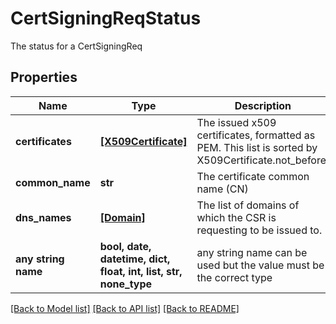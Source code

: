 # CertSigningReqStatus

The status for a CertSigningReq

## Properties
Name | Type | Description | Notes
------------ | ------------- | ------------- | -------------
**certificates** | [**[X509Certificate]**](X509Certificate.md) | The issued x509 certificates, formatted as PEM. This list is sorted by X509Certificate.not_before.  | [optional] 
**common_name** | **str** | The certificate common name (CN)  | [optional] [readonly] 
**dns_names** | [**[Domain]**](Domain.md) | The list of domains of which the CSR is requesting to be issued to. | [optional] [readonly] 
**any string name** | **bool, date, datetime, dict, float, int, list, str, none_type** | any string name can be used but the value must be the correct type | [optional]

[[Back to Model list]](../README.md#documentation-for-models) [[Back to API list]](../README.md#documentation-for-api-endpoints) [[Back to README]](../README.md)


